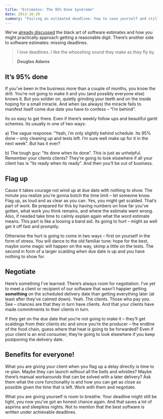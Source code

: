 ```yaml
---
title: "Estimates: The 95% Done Syndrome"
date: 2013-10-20
summary: "Failing an estimated deadline: how to save yourself and still helping your customers"
---
```


We’ve [already discussed](/2013/09/estimates-100h-joke.html) the black art of software estimates and how you might practically approach getting a reasonable digit. There’s another side to software estimates: missing deadlines.

> I love deadlines. I like the whooshing sound they make as they fly by.
>
> **Douglas Adams**

## It’s 95% done
If you’ve been in the business more than a couple of months, you know the drill. You’re not going to make it and you (and possibly everyone else) knows it. But you soldier on, quietly grinding your teeth and on the inside hoping for a small miracle. And when (as always) the miracle fails to manifest itself come due date you have to confess – “I’m behind”.

Its so easy to get there. Even if there’s weekly follow ups and beautiful gantt schemes. Its usually in one of two ways:

a) The vague response: “Yeah, i’m only slightly behind schedule. Its 95% done – only cleaning up and tests left. I’m sure well make up for it in the next week”. But has it ever?

b) The tough guy: “Its done when its done”. This is just as unhelpful. Remember your clients clients? They’re going to look elsewhere if all your client has is “its ready when its ready”. And then you’ll be out of business.

## Flag up
Cause it takes courage not wind up at due date with nothing to show. The minute you realize you’re gonna botch the time limit – let someone know. Flag up, as loud and as clear as you can. Yes, you might get scalded. That’s part of work. Be prepared for this by having numbers on how far you’ve gotten, what work you think remains, and where the estimate went wrong. Also, if needed take time to calmly explain again what the word estimate means. This part is like a loosing a band aid. Its going to hurt – might as well get it off fast and promptly.

Otherwise the hurt is going to come in two ways – first on yourself in the form of stress. You will dance to the old familiar tune: hope for the best, maybe some magic will happen on the way, skimp a little on the tests. The second in form of a larger scalding when due date is up and you have nothing to show for.

## Negotiate
Here’s something I’ve learned: There’s always room for negotiation. I’ve yet to meet a client or recipient of our software that wasn’t happier getting **something** on the scheduled delivery date than getting everything later (at least after they’ve calmed down). Yeah. The clients. Those who pay you. See – chances are that they in turn have clients. And that your clients have made commitments to their clients in turn.

If they get on the due date that you’re not going to make it – they’ll get scaldings from their clients etc and since you’re the producer – the endline of the food chain, guess where that heat is going to be forwarded? Even if your client is an end consumer, they’re going to look elsewhere if you keep postponing the delivery date.

## Benefits for everyone!
What you are giving your client when you flag up a delay directly is time to re-plan. Maybe they can launch without all the bells and whistles? Maybe there’s manual workarounds that can be solved with a later delivery? Ask them what the core functionality is and how you can get as close as possible given the time that is left. Work with them and negotiate.

What you are giving yourself is room to breathe. Your deadline might still be tight, you now you’ve got an honest chance again. And that saves a lot of aspirins and sleepless nights. Not to mention that the best software is written under achievable deadlines.
